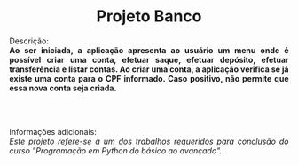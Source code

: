 <h1 align="center">Projeto Banco</h1>
<p align="justify">Descrição: <br><b>Ao ser iniciada, a aplicação apresenta ao usuário um menu onde é possível criar uma conta, efetuar saque, efetuar depósito, efetuar transferência e listar contas. Ao criar uma conta, a aplicação verifica se já existe uma conta para o CPF informado. Caso positivo, não permite que essa nova conta seja criada.</b></p>
<br><br>
<p align="justify">Informações adicionais: <br><i>Este projeto refere-se a um dos trabalhos requeridos para conclusão do curso "Programação em Python do básico ao avançado".</b></i>